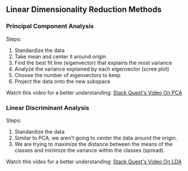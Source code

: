 ## Linear Dimensionality Reduction Methods

### Principal Component Analysis

Steps:

1. Standardize the data
2. Take mean and center it around origin
3. Find the best fit line (eigenvector) that explains the most variance
4. Analyze the variance explained by each eigenvector (scree plot)
5. Choose the number of eigenvectors to keep
6. Project the data onto the new subspace

Watch this video for a better understanding: [Stack Quest's Video On PCA](https://www.youtube.com/watch?v=FgakZw6K1QQ)

### Linear Discriminant Analysis
Steps:
1. Standardize the data
2. Similar to PCA, we aren't going to center the data around the origin. 
3. We are trying to maximize the distance between the means of the classes and minimize the variance within the classes (spread).

Watch this video for a better understanding: [Stack Quest's Video On LDA](https://www.youtube.com/watch?v=azXCzI57Yfc)